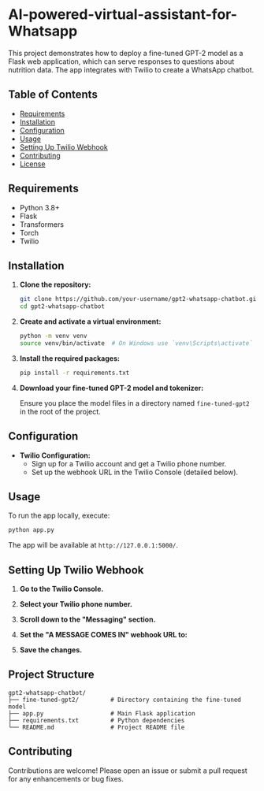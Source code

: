 # AI-powered-virtual-assistant-for-Whatsapp

This project demonstrates how to deploy a fine-tuned GPT-2 model as a Flask web application, which can serve responses to questions about nutrition data. The app integrates with Twilio to create a WhatsApp chatbot.

## Table of Contents

- [Requirements](#requirements)
- [Installation](#installation)
- [Configuration](#configuration)
- [Usage](#usage)
- [Setting Up Twilio Webhook](#setting-up-twilio-webhook)
- [Contributing](#contributing)
- [License](#license)

## Requirements

- Python 3.8+
- Flask
- Transformers
- Torch
- Twilio

## Installation

1. **Clone the repository:**

   ```sh
   git clone https://github.com/your-username/gpt2-whatsapp-chatbot.git
   cd gpt2-whatsapp-chatbot
   ```

2. **Create and activate a virtual environment:**

   ```sh
   python -m venv venv
   source venv/bin/activate  # On Windows use `venv\Scripts\activate`
   ```

3. **Install the required packages:**

   ```sh
   pip install -r requirements.txt
   ```

4. **Download your fine-tuned GPT-2 model and tokenizer:**

   Ensure you place the model files in a directory named `fine-tuned-gpt2` in the root of the project.

## Configuration

- **Twilio Configuration:**
  - Sign up for a Twilio account and get a Twilio phone number.
  - Set up the webhook URL in the Twilio Console (detailed below).

## Usage

To run the app locally, execute:

```sh
python app.py
```

The app will be available at `http://127.0.0.1:5000/`.

## Setting Up Twilio Webhook

1. **Go to the Twilio Console.**
2. **Select your Twilio phone number.**
3. **Scroll down to the "Messaging" section.**
4. **Set the "A MESSAGE COMES IN" webhook URL to:**


5. **Save the changes.**

## Project Structure

```plaintext
gpt2-whatsapp-chatbot/
├── fine-tuned-gpt2/         # Directory containing the fine-tuned model
├── app.py                   # Main Flask application
├── requirements.txt         # Python dependencies
└── README.md                # Project README file
```

## Contributing

Contributions are welcome! Please open an issue or submit a pull request for any enhancements or bug fixes.
